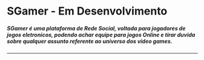 # SGamer - Em Desenvolvimento


##### SGamer é uma plataforma de Rede Social, voltada para jogadores de jogos eletronicos, podendo achar equipe para jogos Online e tirar duvida sobre qualquer assunto referente ao universo dos video games.
---

